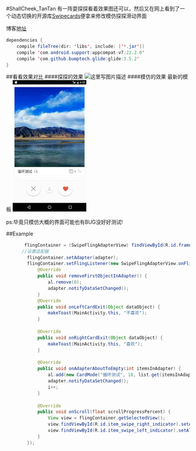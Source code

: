 #ShallCheek_TanTan
有一阵耍探探看着效果图还可以，然后又在网上看到了一个动态切换的开源库<a title="Swipecards" href="https://github.com/Diolor/Swipecards" target="_blank">Swipecards</a>便拿来修改模仿探探滑动界面

博客<a title="Swipecards" href="http://blog.csdn.net/shallcheek/article/details/46606523" target="_blank">地址</a>



```java
dependencies {
    compile fileTree(dir: 'libs', include: ['*.jar'])
    compile 'com.android.support:appcompat-v7:22.2.0'
    compile 'com.github.bumptech.glide:glide:3.5.2'
}
```

##看看效果对比 
####探探的效果
![这里写图片描述](http://img.blog.csdn.net/20150623144428229)
####模仿的效果
最新的模板
<img src="./img/device-2016-06-08-145242.jpg" width="40%"><img>

ps:毕竟只模仿大概的界面可能也有BUG没好好测试!

##Example

```java
       flingContainer = (SwipeFlingAdapterView) findViewById(R.id.frame);
      //设置适配器
        flingContainer.setAdapter(adapter);
        flingContainer.setFlingListener(new SwipeFlingAdapterView.onFlingListener() {
            @Override
            public void removeFirstObjectInAdapter() {
                al.remove(0);
                adapter.notifyDataSetChanged();
            }
            @Override
            public void onLeftCardExit(Object dataObject) {
                makeToast(MainActivity.this, "不喜欢");
            }

            @Override
            public void onRightCardExit(Object dataObject) {
                makeToast(MainActivity.this, "喜欢");
            }

            @Override
            public void onAdapterAboutToEmpty(int itemsInAdapter) {
                al.add(new CardMode("循环测试", 18, list.get(itemsInAdapter % imageUrls.length - 1)));
                adapter.notifyDataSetChanged();
                i++;
            }

            @Override
            public void onScroll(float scrollProgressPercent) {
                View view = flingContainer.getSelectedView();
                view.findViewById(R.id.item_swipe_right_indicator).setAlpha(scrollProgressPercent < 0 ? -scrollProgressPercent : 0);
                view.findViewById(R.id.item_swipe_left_indicator).setAlpha(scrollProgressPercent > 0 ? scrollProgressPercent : 0);
            }
        });
```

